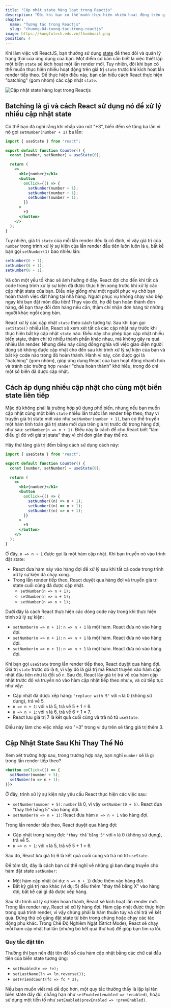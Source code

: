 ```yaml
---
title: "Cập nhật state hàng loạt trong Reactjs"
description: "Đôi khi bạn có thể muốn thực hiện nhiều hoạt động trên giá trị state trước khi kích hoạt lần render tiếp theo. Để thực hiện điều này, bạn cần hiểu cách React thực hiện batching (gom nhóm) các cập nhật state"
chapter:
  name: "Tương tác trong Reactjs"
  slug: "chuong-04-tuong-tac-trong-reactjs"
image: https://kungfutech.edu.vn/thumbnail.png
position: 4
---
```


Khi làm việc với ReactJS, bạn thường sử dụng [state](/bai-viet/reactjs/state-trong-reactjs) để theo dõi và quản lý trạng thái của ứng dụng của bạn. Một điểm cơ bản cần biết là việc thiết lập một biến `state` sẽ kích hoạt một lần render mới. Tuy nhiên, đôi khi bạn có thể muốn thực hiện nhiều hoạt động trên giá trị `state` trước khi kích hoạt lần render tiếp theo. Để thực hiện điều này, bạn cần hiểu cách React thực hiện "batching" (gom nhóm) các cập nhật `state`.

![Cập nhật state hàng loạt trong Reactjs](https://github.com/techmely/hoc-lap-trinh/assets/29374426/9eca7450-57b7-42c4-b33e-47442dcc3ec0)

## Batching là gì và cách React sử dụng nó để xử lý nhiều cập nhật state

Có thể bạn đã nghĩ rằng khi nhấp vào nút "+3", biến đếm sẽ tăng ba lần vì nó gọi `setNumber(number + 1)` ba lần:

```jsx
import { useState } from "react";

export default function Counter() {
  const [number, setNumber] = useState(0);

  return (
    <>
      <h1>{number}</h1>
      <button
        onClick={() => {
          setNumber(number + 1);
          setNumber(number + 1);
          setNumber(number + 1);
        }}
      >
        +3
      </button>
    </>
  );
}
```

Tuy nhiên, giá trị `state` của mỗi lần render đều là cố định, vì vậy giá trị của `number` trong trình xử lý sự kiện của lần render đầu tiên luôn luôn là `0`, bất kể bạn gọi `setNumber(1)` bao nhiêu lần:

```jsx
setNumber(0 + 1);
setNumber(0 + 1);
setNumber(0 + 1);
```

Và còn một yếu tố khác sẽ ảnh hưởng ở đây. React đợi cho đến khi tất cả code trong trình xử lý sự kiện đã được thực hiện xong trước khi xử lý các cập nhật state của bạn. Điều này giống như một người phục vụ chờ bạn hoàn thành việc đặt hàng tại nhà hàng. Người phục vụ không chạy vào bếp ngay khi bạn đặt món đầu tiên! Thay vào đó, họ để bạn hoàn thành đơn hàng, để bạn thay đổi đơn hàng nếu cần, thậm chí nhận đơn hàng từ những người khác ngồi cùng bàn.

React xử lý các cập nhật `state` theo cách tương tự. Sau khi bạn gọi `setState()` nhiều lần, React sẽ xem xét tất cả các cập nhật này trước khi thực hiện bất kỳ cập nhật `state` nào. Điều này cho phép bạn cập nhật nhiều biến state, thậm chí từ nhiều thành phần khác nhau, mà không gây ra quá nhiều lần render. Nhưng điều này cũng đồng nghĩa với việc giao diện người dùng sẽ không được cập nhật cho đến sau khi trình xử lý sự kiện của bạn và bất kỳ code nào trong đó hoàn thành. Hành vi này, còn được gọi là "batching" (gom nhóm), giúp ứng dụng React của bạn hoạt động nhanh hơn và tránh các trường hợp `render` "chưa hoàn thành" khó hiểu, trong đó chỉ một số biến đã được cập nhật.

## Cách áp dụng nhiều cập nhật cho cùng một biến state liên tiếp

Mặc dù không phải là trường hợp sử dụng phổ biến, nhưng nếu bạn muốn cập nhật cùng một biến `state` nhiều lần trước lần render tiếp theo, thay vì truyền giá trị state mới vào như `setNumber(number + 1)`, bạn có thể truyền một hàm tính toán giá trị state mới dựa trên giá trị trước đó trong hàng đợi, như sau: `setNumber(n => n + 1)`. Điều này là cách để cho React biết "làm điều gì đó với giá trị state" thay vì chỉ đơn giản thay thế nó.

Hãy thử tăng giá trị đếm bằng cách sử dụng cách này:

```jsx
import { useState } from "react";

export default function Counter() {
  const [number, setNumber] = useState(0);

  return (
    <>
      <h1>{number}</h1>
      <button
        onClick={() => {
          setNumber((n) => n + 1);
          setNumber((n) => n + 1);
          setNumber((n) => n + 1);
        }}
      >
        +3
      </button>
    </>
  );
}
```

Ở đây, `n => n + 1` được gọi là một hàm cập nhật. Khi bạn truyền nó vào trình đặt state:

- React đưa hàm này vào hàng đợi để xử lý sau khi tất cả code trong trình xử lý sự kiện đã chạy xong.
- Trong lần render tiếp theo, React duyệt qua hàng đợi và truyền giá trị state cuối cùng đã được cập nhật.
  - `setNumber(n => n + 1);`
  - `setNumber(n => n + 1);`
  - `setNumber(n => n + 1);`

Dưới đây là cách React thực hiện các dòng code này trong khi thực hiện trình xử lý sự kiện:

- `setNumber(n => n + 1)`: `n => n + 1` là một hàm. React đưa nó vào hàng đợi.
- `setNumber(n => n + 1)`: `n => n + 1` là một hàm. React đưa nó vào hàng đợi.
- `setNumber(n => n + 1)`: `n => n + 1` là một hàm. React đưa nó vào hàng đợi.

Khi bạn gọi `useState` trong lần render tiếp theo, React duyệt qua hàng đợi. Giá trị `state` trước đó là `0`, vì vậy đó là giá trị mà React truyền vào hàm cập nhật đầu tiên như là đối số `n`. Sau đó, React lấy giá trị trả về của hàm cập nhật trước đó và truyền nó vào hàm cập nhật tiếp theo như `n`, và cứ tiếp tục như vậy:

- Cập nhật đã được xếp hàng: `"replace with 5"` với `n` là 0 (không sử dụng), trả về 5.
- `n => n + 1`: với `n` là 5, trả về 5 + 1 = 6.
- `n => n + 1`: với `n` là 6, trả về 6 + 1 = 7.
- React lưu giá trị 7 là kết quả cuối cùng và trả nó từ `useState`.

Điều này làm cho việc nhấp vào "+3" trong ví dụ trên sẽ tăng giá trị thêm 3.

## Cập Nhật State Sau Khi Thay Thế Nó

Xem xét trường hợp sau, trong trường hợp này, bạn nghĩ `number` sẽ là gì trong lần render tiếp theo?

```jsx
<button onClick={() => {
  setNumber(number + 5);
  setNumber(n => n + 1);
}}>
```

Ở đây, trình xử lý sự kiện này yêu cầu React thực hiện các việc sau:

- `setNumber(number + 5)`: `number` là 0, vì vậy `setNumber(0 + 5)`. React đưa "thay thế bằng 5" vào hàng đợi.
- `setNumber(n => n + 1)`: React đưa hàm `n => n + 1` vào hàng đợi.

Trong lần render tiếp theo, React duyệt qua hàng đợi:

- Cập nhật trong hàng đợi: `"thay thế bằng 5"` với `n` là 0 (không sử dụng), trả về 5.
- `n => n + 1`: với `n` là 5, trả về 5 + 1 = 6.

Sau đó, React lưu giá trị 6 là kết quả cuối cùng và trả nó từ `useState`.

Để tóm tắt, đây là cách bạn có thể nghĩ về những gì bạn đang truyền cho hàm đặt state `setNumber`:

- Một hàm cập nhật (ví dụ: `n => n + 1`) được thêm vào hàng đợi.
- Bất kỳ giá trị nào khác (ví dụ: 5) đều thêm "thay thế bằng X" vào hàng đợi, bất kể cái gì đã được xếp hàng.

Sau khi trình xử lý sự kiện hoàn thành, React sẽ kích hoạt lần render mới. Trong lần render này, React sẽ xử lý hàng đợi. Hàm cập nhật được thực hiện trong quá trình render, vì vậy chúng phải là hàm thuần túy và chỉ trả về kết quả. Đừng thử cố gắng đặt state từ bên trong chúng hoặc chạy các tác động phụ khác. Trong Chế Độ Nghiêm Ngặt (Strict Mode), React sẽ chạy mỗi hàm cập nhật hai lần (nhưng bỏ kết quả thứ hai) để giúp bạn tìm ra lỗi.

### Quy tắc đặt tên

Thường thì bạn nên đặt tên đối số của hàm cập nhật bằng các chữ cái đầu tiên của biến state tương ứng:

- `setEnabled(e => !e);`
- `setLastName(ln => ln.reverse());`
- `setFriendCount(fc => fc * 2);`

Nếu bạn muốn viết mã dễ đọc hơn, một quy tắc thường thấy là lặp lại tên biến state đầy đủ, chẳng hạn như `setEnabled(enabled => !enabled)`, hoặc sử dụng một tiền tố như `setEnabled(prevEnabled => !prevEnabled)`.
